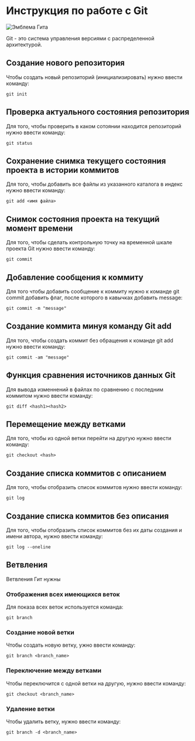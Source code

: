 # Инструкция по работе с Git

![Эмблема Гита](picture.jpg)

Git - это система управления версиями с распределенной архитектурой.

## Создание нового репозитория

Чтобы создать новый репозиторий (инициализировать) нужно ввести команду:

    git init

## Проверка актуального состояния репозитория

Для того, чтобы проверить в каком сотоянии находится репозиторий нужно ввести команду:

    git status

## Сохранение снимка текущего состояния проекта в истории коммитов

Для того, чтобы добавить все файлы из указанного каталога в индекс нужно ввести команду:

    git add <имя файла>

## Снимок состояния проекта на текущий момент времени

Для того, чтобы сделать контрольную точку на временной шкале проекта Git нужно ввести команду:

    git commit

## Добавление сообщения к коммиту

Для того чтобы добавить сообщение к коммиту нужно к команде git commit добавить флаг, после которого в кавычках добавить message:

    git commit -m "message"

## Создание коммита минуя команду Git add

Для того, чтобы создать коммит без обращения к команде git add нужно ввести команду:

    git commit -am "message"

## Функция сравнения источников данных Git

Для вывода изменнений в файлах по сравнению с последним коммитом нужно ввести команду:

    git diff <hash1><hash2>

## Перемещение между ветками

Для того, чтобы из одной ветки перейти на другую нужно ввести команду:

    git checkout <hash>

## Создание списка коммитов с описанием

Для того, чтобы отобразить список коммитов нужно ввести команду:

    git log

## Создание списка коммитов без описания 

Для того, чтобы отобразить список коммитов без их даты создания и имени автора, нужно ввести команду:

    git log --oneline

## Ветвления

Ветвления  Гит нужны

### Отображения всех имеющихся веток

Для показа всех веток используется команда:

    git branch
    
### Создание новой ветки   

Чтобы создать новую ветку, ужно ввести команду:

    git branch <branch_name>

### Переключение между ветками

Чтобы переключится с одной ветки на другую, нужно ввести команду:

    git checkout <branch_name>

### Удаление ветки

Чтобы удалить ветку, нужно ввести команду:

    git branch -d <branch_name>

